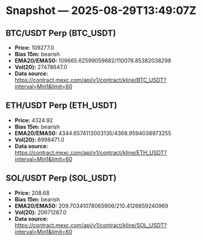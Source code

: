 # Snapshot — 2025-08-29T13:49:07Z

## BTC/USDT Perp (BTC_USDT)
- **Price:** 109277.0
- **Bias 15m:** bearish
- **EMA20/EMA50:** 109665.62599059682/110078.85382038298
- **Vol(20):** 27478647.0
- **Data source:** https://contract.mexc.com/api/v1/contract/kline/BTC_USDT?interval=Min1&limit=60

## ETH/USDT Perp (ETH_USDT)
- **Price:** 4324.92
- **Bias 15m:** bearish
- **EMA20/EMA50:** 4344.6574113003135/4368.9594038973255
- **Vol(20):** 6998471.0
- **Data source:** https://contract.mexc.com/api/v1/contract/kline/ETH_USDT?interval=Min1&limit=60

## SOL/USDT Perp (SOL_USDT)
- **Price:** 208.68
- **Bias 15m:** bearish
- **EMA20/EMA50:** 209.70341078065906/210.4126659240969
- **Vol(20):** 20671267.0
- **Data source:** https://contract.mexc.com/api/v1/contract/kline/SOL_USDT?interval=Min1&limit=60

